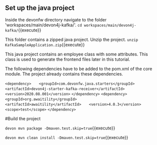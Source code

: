 ## Set up the java project

Inside the devonfw directory navigate to the folder 'workspaces/main/devon4j-kafka/'.
`cd workspaces/main/devon4j-kafka/`{{execute}}

This folder contains a zipped java project. Unzip the project.
`unzip KafkaSampleApplication.zip`{{execute}}

This java project contains an employee class with some attributes. This class is used to generate the frontend files later in this tutorial.

The following dependencies have to be added to the pom.xml of the core module. The project already contains these dependencies.

`<dependency>`
`	<groupId>com.devonfw.java.starters</groupId>`
`	<artifactId>devon4j-starter-kafka-receiver</artifactId>`
`	<version>2020.08.001</version>`
`</dependency>`
`<dependency>`
`    <groupId>org.awaitility</groupId>`
`	<artifactId>awaitility</artifactId>`
`	<version>4.0.3</version>`
`	<scope>test</scope>`
`</dependency>`

#Build the project

`devon mvn package -Dmaven.test.skip=true`{{execute}}

`devon mvn clean install -Dmaven.test.skip=true`{{execute}}